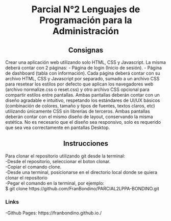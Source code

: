 <h1 align="center">Parcial N°2 Lenguajes de Programación para la Administración</h1>
<h2 align="center">Consignas</h2>
Crear una aplicación web utilizando solo HTML, CSS y Javascript. La misma deberá contar con 2 páginas:
- Página de login (Inicio de sesión).
- Página de dashboard (tabla con información).
Cada página deberá contar con su archivo HTML, CSS y Javascript por separado, sumado a un archivo CSS
para resetear los estilos por defecto que aplican los navegadores web (archivo normalize.css o reset.css) y
otro archivo CSS opcional para compartir estilos entre pantallas. Ambas pantallas deberán contar con un
diseño agradable e intuitivo, respetando los estándares de UI/UX básicos (combinación de colores, tamaño
y tipos de fuentes, textos claros, etc) utilizando únicamente CSS sin librerías de terceros. Ambas pantallas
deberán contar con el mismo diseño de layout, conservando la misma estética. No es necesario que el
diseño sea responsivo, solo es requerido que sea vea correctamente en pantallas Desktop.
<h2 align="center">Instrucciones</h2>
Para clonar el repositorio utilizando git desde la terminal:<br>
-Desde el repositorio, seleccionar el boton clonar.<br>
-Copiar el comando clone.<br>
-Desde una terminal, posicionarse en el directorio local donde se quiera clonar el repositorio<br>
-Pegar el comando en la terminal, por ejemplo:<br>
$ git clone https://github.com/FranBondino/PARCIAL2LPPA-BONDINO.git

<h3>Links</h3>
-Github Pages: https://franbondino.github.io./


